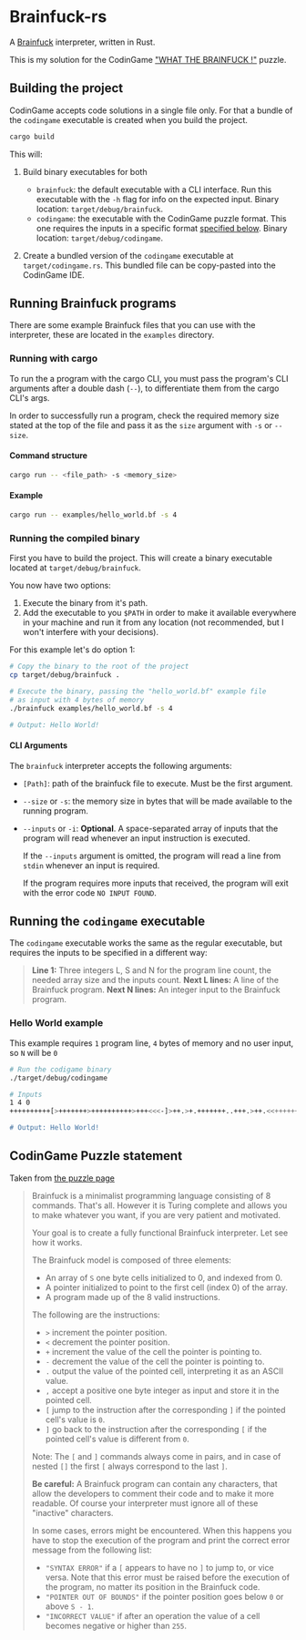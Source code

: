 # Brainfuck-rs

A [Brainfuck](https://en.wikipedia.org/wiki/Brainfuck) interpreter, written in Rust.

This is my solution for the CodinGame ["WHAT THE BRAINFUCK !"](https://www.codingame.com/training/medium/what-the-brainfuck) puzzle.

## Building the project

CodinGame accepts code solutions in a single file only. For that a bundle of the `codingame` executable is created when you build the project.

```bash
cargo build
```

This will:

1. Build binary executables for both

   - `brainfuck`: the default executable with a CLI interface. Run this executable with the `-h` flag for info on the expected input. Binary location: `target/debug/brainfuck`.
   - `codingame`: the executable with the CodinGame puzzle format. This one requires the inputs in a specific format [specified below](#codingame_exec). Binary location: `target/debug/codingame`.

2. Create a bundled version of the `codingame` executable at `target/codingame.rs`. This bundled file can be copy-pasted into the CodinGame IDE.

## Running Brainfuck programs

There are some example Brainfuck files that you can use with the interpreter, these are located in the `examples` directory.

### Running with cargo

To run the a program with the cargo CLI, you must pass the program's CLI arguments after a double dash (`--`), to differentiate them from the cargo CLI's args.

In order to successfully run a program, check the required memory size stated at the top of the file and pass it as the `size` argument with `-s` or `--size`.

#### Command structure

```bash
cargo run -- <file_path> -s <memory_size>
```

#### Example

```bash
cargo run -- examples/hello_world.bf -s 4
```

### Running the compiled binary

First you have to build the project. This will create a binary executable located at `target/debug/brainfuck`.

You now have two options:

1. Execute the binary from it's path.
2. Add the executable to you `$PATH` in order to make it available everywhere in your machine and run it from any location (not recommended, but I won't interfere with your decisions).

For this example let's do option 1:

```bash
# Copy the binary to the root of the project
cp target/debug/brainfuck .

# Execute the binary, passing the "hello_world.bf" example file
# as input with 4 bytes of memory
./brainfuck examples/hello_world.bf -s 4

# Output: Hello World!
```

#### CLI Arguments

The `brainfuck` interpreter accepts the following arguments:

- `[Path]`: path of the brainfuck file to execute. Must be the first argument.
- `--size` or `-s`: the memory size in bytes that will be made available to the running program.
- `--inputs` or `-i`: **Optional**. A space-separated array of inputs that the program will read whenever an input instruction is executed.

  If the `--inputs` argument is omitted, the program will read a line from `stdin` whenever an input is required.

  If the program requires more inputs that received, the program will exit with the error code `NO INPUT FOUND`.

<h2 id="codingame_exec">Running the <code>codingame</code> executable</h2>

The `codingame` executable works the same as the regular executable, but requires the inputs to be specified in a different way:

> **Line 1:** Three integers L, S and N for the program line count, the needed array size and the inputs count.
> **Next L lines:** A line of the Brainfuck program.
> **Next N lines:** An integer input to the Brainfuck program.

### Hello World example

This example requires `1` program line, `4` bytes of memory and no user input, so `N` will be `0`

```bash
# Run the codigame binary
./target/debug/codingame

# Inputs
1 4 0
++++++++++[>+++++++>++++++++++>+++<<<-]>++.>+.+++++++..+++.>++.<<+++++++++++++++.>.+++.------.--------.>+.

# Output: Hello World!
```

## CodinGame Puzzle statement

Taken from [the puzzle page](https://www.codingame.com/training/medium/what-the-brainfuck)

> Brainfuck is a minimalist programming language consisting of 8 commands. That's all.
> However it is Turing complete and allows you to make whatever you want, if you are very patient and motivated.
>
> Your goal is to create a fully functional Brainfuck interpreter.
> Let see how it works.
>
> The Brainfuck model is composed of three elements:
>
> - An array of `S` one byte cells initialized to 0, and indexed from 0.
> - A pointer initialized to point to the first cell (index 0) of the array.
> - A program made up of the 8 valid instructions.
>
> The following are the instructions:
>
> - `>` increment the pointer position.
> - `<` decrement the pointer position.
> - `+` increment the value of the cell the pointer is pointing to.
> - `-` decrement the value of the cell the pointer is pointing to.
> - `.` output the value of the pointed cell, interpreting it as an ASCII value.
> - `,` accept a positive one byte integer as input and store it in the pointed cell.
> - `[` jump to the instruction after the corresponding `]` if the pointed cell's value is `0`.
> - `]` go back to the instruction after the corresponding `[` if the pointed cell's value is different from `0`.
>
> Note: The `[` and `]` commands always come in pairs, and in case of nested `[]` the first `[` always correspond to the last `]`.
>
> **Be careful:** A Brainfuck program can contain any characters, that allow the developers to comment their code and to make it more readable. Of course your interpreter must ignore all of these "inactive" characters.
>
> In some cases, errors might be encountered. When this happens you have to stop the execution of the program and print the correct error message from the following list:
>
> - `"SYNTAX ERROR"` if a `[` appears to have no `]` to jump to, or vice versa. Note that this error must be raised before the execution of the program, no matter its position in the Brainfuck code.
> - `"POINTER OUT OF BOUNDS"` if the pointer position goes below `0` or above `S - 1`.
> - `"INCORRECT VALUE"` if after an operation the value of a cell becomes negative or higher than `255`.
